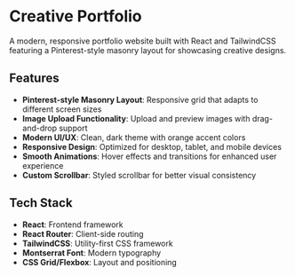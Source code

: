 # Creative Portfolio

A modern, responsive portfolio website built with React and TailwindCSS featuring a Pinterest-style masonry layout for showcasing creative designs.

## Features

- **Pinterest-style Masonry Layout**: Responsive grid that adapts to different screen sizes
- **Image Upload Functionality**: Upload and preview images with drag-and-drop support
- **Modern UI/UX**: Clean, dark theme with orange accent colors
- **Responsive Design**: Optimized for desktop, tablet, and mobile devices
- **Smooth Animations**: Hover effects and transitions for enhanced user experience
- **Custom Scrollbar**: Styled scrollbar for better visual consistency

## Tech Stack

- **React**: Frontend framework
- **React Router**: Client-side routing
- **TailwindCSS**: Utility-first CSS framework
- **Montserrat Font**: Modern typography
- **CSS Grid/Flexbox**: Layout and positioning


